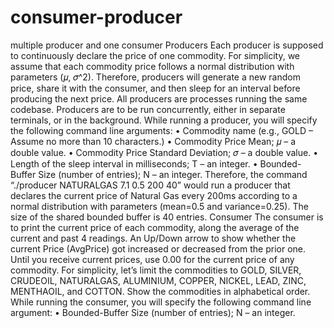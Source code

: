 # consumer-producer
multiple producer and one consumer
Producers
Each producer is supposed to continuously declare the price of one commodity. For simplicity, we assume
that each commodity price follows a normal distribution with parameters (𝜇, 𝜎^2). Therefore, producers
will generate a new random price, share it with the consumer, and then sleep for an interval before
producing the next price.
All producers are processes running the same codebase. Producers are to be run concurrently, either in
separate terminals, or in the background. While running a producer, you will specify the following
command line arguments:
• Commodity name (e.g., GOLD – Assume no more than 10 characters.)
• Commodity Price Mean; 𝜇 – a double value.
• Commodity Price Standard Deviation; 𝜎 – a double value.
• Length of the sleep interval in milliseconds; T – an integer.
• Bounded-Buffer Size (number of entries); N – an integer.
Therefore, the command “./producer NATURALGAS 7.1 0.5 200 40” would run a producer that declares
the current price of Natural Gas every 200ms according to a normal distribution with parameters
(mean=0.5 and variance=0.25). The size of the shared bounded buffer is 40 entries.
Consumer
The consumer is to print the current price of each commodity, along the average of the current and past
4 readings. An Up/Down arrow to show whether the current Price (AvgPrice) got increased or decreased
from the prior one. Until you receive current prices, use 0.00 for the current price of any commodity.
For simplicity, let’s limit the commodities to GOLD, SILVER, CRUDEOIL, NATURALGAS, ALUMINIUM,
COPPER, NICKEL, LEAD, ZINC, MENTHAOIL, and COTTON. Show the commodities in alphabetical order.
While running the consumer, you will specify the following command line argument:
• Bounded-Buffer Size (number of entries); N – an integer.
